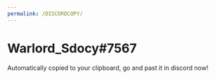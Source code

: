 ```yaml
---
permalink: /DISCORDCOPY/
---
```


# Warlord_Sdocy#7567
Automatically copied to your clipboard, go and past it in discord now!

<script>
window.onload = function myFunction() {
   /* Copy the text inside the text field */
  navigator.clipboard.writeText("Warlord_Sdocy#7567");

  /* Alert the copied text */
  alert("Copied the text: " + "Warlord_Sdocy#7567");
} 
</script>